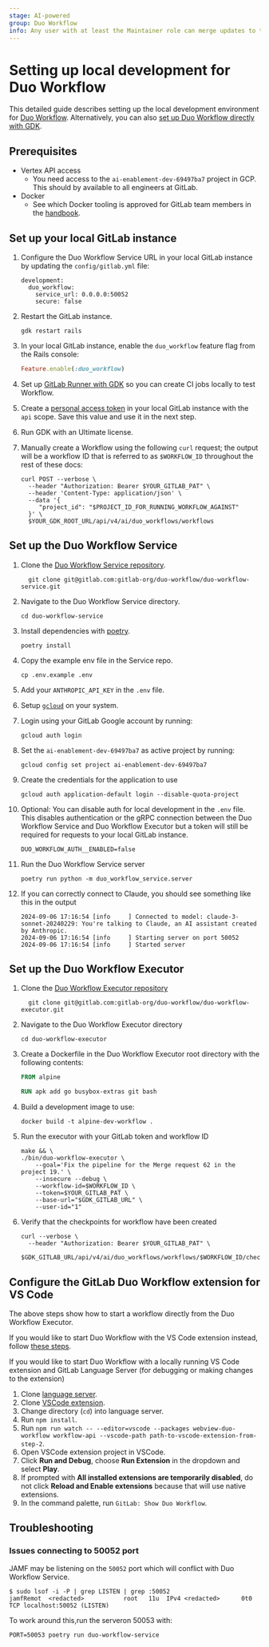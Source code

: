 ```yaml
---
stage: AI-powered
group: Duo Workflow
info: Any user with at least the Maintainer role can merge updates to this content. For details, see https://docs.gitlab.com/ee/development/development_processes.html#development-guidelines-review.
---
```


# Setting up local development for Duo Workflow

This detailed guide describes setting up the local development environment for [Duo Workflow](../../user/duo_workflow/index.md). Alternatively, you can also [set up Duo Workflow directly with GDK](https://gitlab.com/gitlab-org/gitlab-development-kit/-/blob/main/doc/howto/duo_workflow.md?ref_type=heads).

## Prerequisites

- Vertex API access
  - You need access to the `ai-enablement-dev-69497ba7` project in
    GCP. This should by available to all engineers at GitLab.
- Docker
  - See which Docker tooling is approved for GitLab team members in the [handbook](https://handbook.gitlab.com/handbook/tools-and-tips/mac/#docker-desktop).

## Set up your local GitLab instance

1. Configure the Duo Workflow Service URL in your local GitLab instance by updating the `config/gitlab.yml` file:

   ```dotenv
   development:
     duo_workflow:
       service_url: 0.0.0.0:50052
       secure: false
   ```

1. Restart the GitLab instance.

   ```shell
   gdk restart rails
   ```

1. In your local GitLab instance, enable the `duo_workflow` feature flag from the Rails console:

   ```ruby
   Feature.enable(:duo_workflow)
   ```

1. Set up [GitLab Runner with GDK](https://gitlab.com/gitlab-org/gitlab-development-kit/blob/main/doc/howto/runner.md) so you can create CI jobs locally to test Workflow.
1. Create a [personal access token](../../user/profile/personal_access_tokens.md) in your local GitLab instance with the `api` scope. Save this value and use it in the next step.
1. Run GDK with an Ultimate license.
1. Manually create a Workflow using the following `curl` request; the output will be a workflow ID that is referred to as `$WORKFLOW_ID` throughout the rest of these docs:

   ```shell
   curl POST --verbose \
     --header "Authorization: Bearer $YOUR_GITLAB_PAT" \
     --header 'Content-Type: application/json' \
     --data '{
        "project_id": "$PROJECT_ID_FOR_RUNNING_WORKFLOW_AGAINST"
     }' \
     $YOUR_GDK_ROOT_URL/api/v4/ai/duo_workflows/workflows
   ```

## Set up the Duo Workflow Service

1. Clone the [Duo Workflow Service repository](https://gitlab.com/gitlab-org/duo-workflow/duo-workflow-service).

   ```shell
     git clone git@gitlab.com:gitlab-org/duo-workflow/duo-workflow-service.git
   ```

1. Navigate to the Duo Workflow Service directory.

   ```shell
   cd duo-workflow-service
   ```

1. Install dependencies with [poetry](https://python-poetry.org/docs/#installing-with-pipx).

   ```shell
   poetry install
   ```

1. Copy the example env file in the Service repo.

   ```shell
   cp .env.example .env
   ```

1. Add your `ANTHROPIC_API_KEY` in the `.env` file.

1. Setup [`gcloud`](https://cloud.google.com/sdk/docs/install) on your system.
1. Login using your GitLab Google account by running:

   ```shell
   gcloud auth login
   ```

1. Set the `ai-enablement-dev-69497ba7` as active project by running:

   ```shell
   gcloud config set project ai-enablement-dev-69497ba7
   ```

1. Create the credentials for the application to use

   ```shell
   gcloud auth application-default login --disable-quota-project
   ```

1. Optional: You can disable auth for local development in the `.env` file. This disables authentication or the gRPC connection between the Duo Workflow Service and Duo Workflow Executor but a token will still be required for requests to your local GitLab instance.

   ```dotenv
   DUO_WORKFLOW_AUTH__ENABLED=false
   ```

1. Run the Duo Workflow Service server

   ```shell
   poetry run python -m duo_workflow_service.server
   ```

1. If you can correctly connect to Claude, you should see something
   like this in the output

   ```shell
   2024-09-06 17:16:54 [info     ] Connected to model: claude-3-sonnet-20240229: You're talking to Claude, an AI assistant created by Anthropic.
   2024-09-06 17:16:54 [info     ] Starting server on port 50052
   2024-09-06 17:16:54 [info     ] Started server
   ```

## Set up the Duo Workflow Executor

1. Clone the [Duo Workflow Executor repository](https://gitlab.com/gitlab-org/duo-workflow/duo-workflow-executor)

   ```shell
     git clone git@gitlab.com:gitlab-org/duo-workflow/duo-workflow-executor.git
   ```

1. Navigate to the Duo Workflow Executor directory

   ```shell
   cd duo-workflow-executor
   ```

1. Create a Dockerfile in the Duo Workflow Executor root directory with the following contents:

   ```Dockerfile
   FROM alpine

   RUN apk add go busybox-extras git bash
   ```

1. Build a development image to use:

   ```shell
   docker build -t alpine-dev-workflow .
   ```

1. Run the executor with your GitLab token and workflow ID

   ```shell
   make && \
   ./bin/duo-workflow-executor \
       --goal='Fix the pipeline for the Merge request 62 in the project 19.' \
       --insecure --debug \
       --workflow-id=$WORKFLOW_ID \
       --token=$YOUR_GITLAB_PAT \
       --base-url="$GDK_GITLAB_URL" \
       --user-id="1"
   ```

1. Verify that the checkpoints for workflow have been created

   ```shell
   curl --verbose \
     --header "Authorization: Bearer $YOUR_GITLAB_PAT" \
     $GDK_GITLAB_URL/api/v4/ai/duo_workflows/workflows/$WORKFLOW_ID/checkpoints
   ```

## Configure the GitLab Duo Workflow extension for VS Code

The above steps show how to start a workflow directly from the Duo Workflow
Executor.

If you would like to start Duo Workflow with the VS Code extension instead,
follow [these steps](../../user/duo_workflow/index.md#prerequisites).

If you would like to start Duo Workflow with a locally running VS Code extension and GitLab Language Server (for debugging or making changes to the extension)

1. Clone [language server](https://gitlab.com/gitlab-org/editor-extensions/gitlab-lsp).
1. Clone [VSCode extension](https://gitlab.com/gitlab-org/gitlab-vscode-extension).
1. Change directory (`cd`) into language server.
1. Run `npm install`.
1. Run `npm run watch -- --editor=vscode --packages webview-duo-workflow workflow-api --vscode-path path-to-vscode-extension-from-step-2`.
1. Open VSCode extension project in VSCode.
1. Click **Run and Debug**, choose **Run Extension** in the dropdown and select **Play**.
1. If prompted with **All installed extensions are temporarily disabled**, do not click **Reload and Enable extensions** because that will use native extensions.
1. In the command palette, run `GitLab: Show Duo Workflow`.

## Troubleshooting

### Issues connecting to 50052 port

JAMF may be listening on the `50052` port which will conflict with Duo Workflow Service.

```shell
$ sudo lsof -i -P | grep LISTEN | grep :50052
jamfRemot  <redacted>           root   11u  IPv4 <redacted>      0t0    TCP localhost:50052 (LISTEN)
```

To work around this,run the serveron 50053 with:

```shell
PORT=50053 poetry run duo-workflow-service
```
